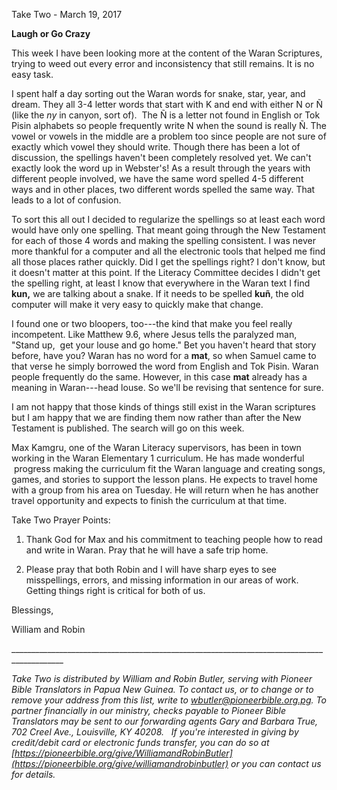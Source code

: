 Take Two - March 19, 2017

**Laugh or Go Crazy**

This week I have been looking more at the content of the Waran
Scriptures, trying to weed out every error and inconsistency that still
remains. It is no easy task.

I spent half a day sorting out the Waran words for snake, star, year,
and dream. They all 3-4 letter words that start with K and end with
either N or Ñ (like the *ny* in canyon, sort of).  The Ñ is a letter not
found in English or Tok Pisin alphabets so people frequently write N
when the sound is really Ñ. The vowel or vowels in the middle are a
problem too since people are not sure of exactly which vowel they should
write. Though there has been a lot of discussion, the spellings haven't
been completely resolved yet. We can't exactly look the word up in
Webster's! As a result through the years with different people involved,
we have the same word spelled 4-5 different ways and in other places,
two different words spelled the same way. That leads to a lot of
confusion.

To sort this all out I decided to regularize the spellings so at least
each word would have only one spelling. That meant going through the New
Testament for each of those 4 words and making the spelling consistent.
I was never more thankful for a computer and all the electronic tools
that helped me find all those places rather quickly. Did I get the
spellings right? I don't know, but it doesn't matter at this point. If
the Literacy Committee decides I didn't get the spelling right, at least
I know that everywhere in the Waran text I find **kun,** we are talking
about a snake. If it needs to be spelled **kuñ**, the old computer will
make it very easy to quickly make that change.

I found one or two bloopers, too---the kind that make you feel really
incompetent. Like Matthew 9.6, where Jesus tells the paralyzed man,
"Stand up,  get your louse and go home." Bet you haven't heard that
story before, have you? Waran has no word for a **mat**, so when Samuel
came to that verse he simply borrowed the word from English and Tok
Pisin. Waran people frequently do the same. However, in this case
**mat** already has a meaning in Waran---head louse. So we'll be
revising that sentence for sure.

I am not happy that those kinds of things still exist in the Waran
scriptures but I am happy that we are finding them now rather than after
the New Testament is published. The search will go on this week.

Max Kamgru, one of the Waran Literacy supervisors, has been in town
working in the Waran Elementary 1 curriculum. He has made wonderful
 progress making the curriculum fit the Waran language and creating
songs, games, and stories to support the lesson plans. He expects to
travel home with a group from his area on Tuesday. He will return when
he has another travel opportunity and expects to finish the curriculum
at that time.

Take Two Prayer Points:

1.  Thank God for Max and his commitment to teaching people how to read
    and write in Waran. Pray that he will have a safe trip home.

2.  Please pray that both Robin and I will have sharp eyes to see
    misspellings, errors, and missing information in our areas of work.
    Getting things right is critical for both of us.

Blessings,

William and Robin

\_\_\_\_\_\_\_\_\_\_\_\_\_\_\_\_\_\_\_\_\_\_\_\_\_\_\_\_\_\_\_\_\_\_\_\_\_\_\_\_\_\_\_\_\_\_\_\_\_\_\_\_\_\_\_\_\_\_\_\_\_\_\_\_\_\_\_\_\_\_\_\_\_\_\_\_\_\_\_\_\_\_\_\_\_\_\_\_\_\_\_

*Take Two is distributed by William and Robin Butler, serving with
Pioneer Bible Translators in Papua New Guinea. To contact us, or to
change or to remove your address from this list, write to
<wbutler@pioneerbible.org.pg>. To partner financially in our ministry,
checks payable to Pioneer Bible Translators may be sent to our
forwarding agents Gary and Barbara True, 702 Creel Ave., Louisville, KY
40208.   If you're interested in giving by credit/debit card or
electronic funds transfer, you can do so at
[https://pioneerbible.org/give/WilliamandRobinButler](https://pioneerbible.org/give/williamandrobinbutler)
or you can contact us for details.*
